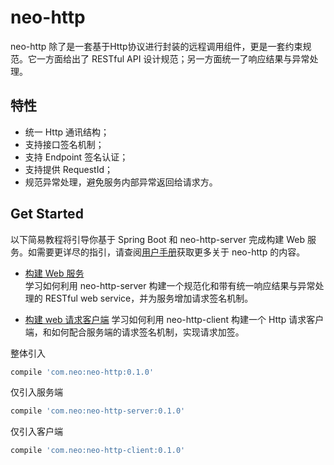 # neo-http
neo-http 除了是一套基于Http协议进行封装的远程调用组件，更是一套约束规范。它一方面给出了 RESTful API 设计规范；另一方面统一了响应结果与异常处理。

## 特性
- 统一 Http 通讯结构；
- 支持接口签名机制；
- 支持 Endpoint 签名认证；
- 支持提供 RequestId；
- 规范异常处理，避免服务内部异常返回给请求方。

## Get Started
以下简易教程将引导你基于 Spring Boot 和 neo-http-server 完成构建 Web 服务。如需要更详尽的指引，请查阅[用户手册]()获取更多关于 neo-http 的内容。

- [构建 Web 服务](https://github.com/305983806/neo-http/wiki/%E6%9E%84%E5%BB%BA-Web-%E6%9C%8D%E5%8A%A1)    
学习如何利用 neo-http-server 构建一个规范化和带有统一响应结果与异常处理的 RESTful web service，并为服务增加请求签名机制。

- [构建 web 请求客户端](https://github.com/305983806/neo-http/wiki/%E6%9E%84%E5%BB%BA-web-%E8%AF%B7%E6%B1%82%E5%AE%A2%E6%88%B7%E7%AB%AF)
学习如何利用 neo-http-client 构建一个 Http 请求客户端，和如何配合服务端的请求签名机制，实现请求加签。

整体引入
```groovy
compile 'com.neo:neo-http:0.1.0'
```

仅引入服务端
```groovy
compile 'com.neo:neo-http-server:0.1.0'
```

仅引入客户端
```groovy
compile 'com.neo:neo-http-client:0.1.0'
```
